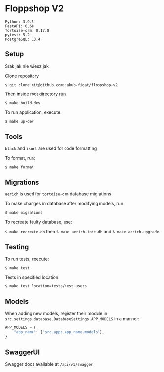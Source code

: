 # Floppshop V2
```
Python: 3.9.5
FastAPI: 0.68
Tortoise-orm: 0.17.8
pytest: 5.2
PostgreSQL: 13.4
```

## Setup

Srak jak nie wiesz jak

Clone repository

`$ git clone git@github.com:jakub-figat/floppshop-v2`

Then inside root directory run:

`$ make build-dev`

To run application, execute:

`$ make up-dev`

## Tools

`black` and `isort` are used for code formatting

To format, run:

`$ make format`

## Migrations

`aerich` is used for `tortoise-orm` database migrations

To make changes in database after modifying models, run:

`$ make migrations`

To recreate faulty database, use:

`$ make recreate-db` then `$ make aerich-init-db` and `$ make aerich-upgrade`


## Testing

To run tests, execute:

`$ make test`

Tests in specified location:

`$ make test location=tests/test_users`

## Models

When adding new models, register their module in `src.settings.database.DatabaseSettings.APP_MODELS`
in a manner:
```python
APP_MODELS = {
    "app_name": ["src.apps.app_name.models"],
}
```

## SwaggerUI

Swagger docs available at `/api/v1/swagger`
